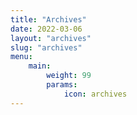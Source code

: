 ```yaml
---
title: "Archives"
date: 2022-03-06
layout: "archives"
slug: "archives"
menu:
    main:
        weight: 99
        params: 
            icon: archives
---
```

